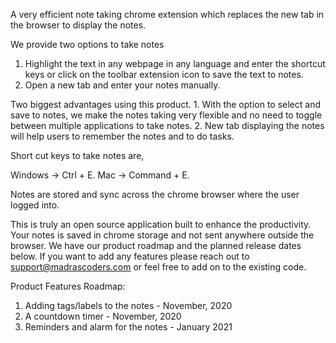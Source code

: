A very efficient note taking chrome extension which replaces the new tab in the browser to display the notes. 

We provide two options to take notes

1. Highlight the text in any webpage in any language and enter the shortcut keys or click on the toolbar extension icon to save the text to notes. 
2. Open a new tab and enter your notes manually. 

Two biggest advantages using this product. 1. With the option to select and save to notes, we make the notes taking very flexible and no need to toggle between multiple applications to take notes. 2. New tab displaying the notes will help users to remember the notes and to do tasks. 

Short cut keys to take notes are,

Windows -> Ctrl + E.
Mac -> Command + E.

Notes are stored and sync across the chrome browser where the user logged into. 

This is truly an open source application built to enhance the productivity. Your notes is saved in chrome storage and not sent anywhere outside the browser. We have our product roadmap and the planned release dates below. If you want to add any features please reach out to support@madrascoders.com or feel free to add on to the existing code.


Product Features Roadmap:

1. Adding tags/labels to the notes - November, 2020
2. A countdown timer - November, 2020
3. Reminders and alarm for the notes - January 2021
